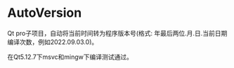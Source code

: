 # AutoVersion
Qt pro子项目，自动将当前时间转为程序版本号(格式: 年最后两位.月.日.当前日期编译次数，例如2022.09.03.0)。



在Qt5.12.7下msvc和mingw下编译测试通过。